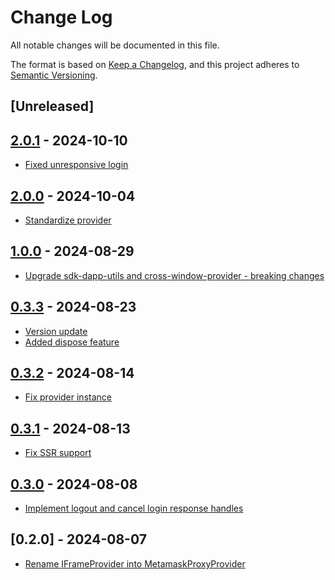 # Change Log

All notable changes will be documented in this file.

The format is based on [Keep a Changelog](https://keepachangelog.com/en/1.0.0/),
and this project adheres to [Semantic Versioning](https://semver.org/spec/v2.0.0.html).

## [Unreleased]

## [2.0.1](https://github.com/TerraDharitri/drt-js-sdk-web-wallet-iframe-provider/pull/9) - 2024-10-10
- [Fixed unresponsive login](https://github.com/TerraDharitri/drt-js-sdk-web-wallet-iframe-provider/pull/8)

## [2.0.0](https://github.com/TerraDharitri/drt-js-sdk-web-wallet-iframe-provider/pull/7) - 2024-10-04
- [Standardize provider](https://github.com/TerraDharitri/drt-js-sdk-web-wallet-iframe-provider/pull/6)

## [1.0.0](https://github.com/TerraDharitri/drt-js-sdk-metamask-proxy-provider/pull/13) - 2024-08-29
- [Upgrade sdk-dapp-utils and cross-window-provider - breaking changes](https://github.com/TerraDharitri/drt-js-sdk-metamask-proxy-provider/pull/12)

## [0.3.3](https://github.com/TerraDharitri/drt-js-sdk-metamask-proxy-provider/pull/11) - 2024-08-23
- [Version update](https://github.com/TerraDharitri/drt-js-sdk-metamask-proxy-provider/pull/10)
- [Added dispose feature](https://github.com/TerraDharitri/drt-js-sdk-metamask-proxy-provider/pull/9)

## [0.3.2](https://github.com/TerraDharitri/drt-js-sdk-metamask-proxy-provider/pull/8) - 2024-08-14
- [Fix provider instance](https://github.com/TerraDharitri/drt-js-sdk-metamask-proxy-provider/pull/7)

## [0.3.1](https://github.com/TerraDharitri/drt-js-sdk-metamask-proxy-provider/pull/6) - 2024-08-13
- [Fix SSR support](https://github.com/TerraDharitri/drt-js-sdk-metamask-proxy-provider/pull/5)

## [0.3.0](https://github.com/TerraDharitri/drt-js-sdk-metamask-proxy-provider/pull/4) - 2024-08-08
- [Implement logout and cancel login response handles](https://github.com/TerraDharitri/drt-js-sdk-metamask-proxy-provider/pull/3)

## [0.2.0] - 2024-08-07
- [Rename IFrameProvider into MetamaskProxyProvider](https://github.com/TerraDharitri/drt-js-sdk-metamask-proxy-provider/pull/1)

